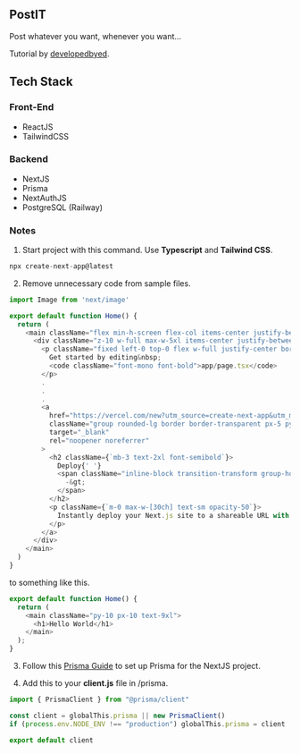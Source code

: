 ## PostIT

Post whatever you want, whenever you want...

Tutorial by [developedbyed](https://www.youtube.com/watch?v=4xduSsxa5Os).

## Tech Stack

### Front-End
- ReactJS
- TailwindCSS

### Backend
- NextJS
- Prisma
- NextAuthJS
- PostgreSQL (Railway)

### Notes

1. Start project with this command. Use <b>Typescript</b> and <b>Tailwind CSS</b>.
```javascript
npx create-next-app@latest
```

2. Remove unnecessary code from sample files.
```javascript
import Image from 'next/image'

export default function Home() {
  return (
    <main className="flex min-h-screen flex-col items-center justify-between p-24">
      <div className="z-10 w-full max-w-5xl items-center justify-between font-mono text-sm lg:flex">
        <p className="fixed left-0 top-0 flex w-full justify-center border-b border-gray-300 bg-gradient-to-b from-zinc-200 pb-6 pt-8 backdrop-blur-2xl dark:border-neutral-800 dark:bg-zinc-800/30 dark:from-inherit lg:static lg:w-auto  lg:rounded-xl lg:border lg:bg-gray-200 lg:p-4 lg:dark:bg-zinc-800/30">
          Get started by editing&nbsp;
          <code className="font-mono font-bold">app/page.tsx</code>
        </p>
        .
        .
        .
        <a
          href="https://vercel.com/new?utm_source=create-next-app&utm_medium=appdir-template&utm_campaign=create-next-app"
          className="group rounded-lg border border-transparent px-5 py-4 transition-colors hover:border-gray-300 hover:bg-gray-100 hover:dark:border-neutral-700 hover:dark:bg-neutral-800/30"
          target="_blank"
          rel="noopener noreferrer"
        >
          <h2 className={`mb-3 text-2xl font-semibold`}>
            Deploy{' '}
            <span className="inline-block transition-transform group-hover:translate-x-1 motion-reduce:transform-none">
              -&gt;
            </span>
          </h2>
          <p className={`m-0 max-w-[30ch] text-sm opacity-50`}>
            Instantly deploy your Next.js site to a shareable URL with Vercel.
          </p>
        </a>
      </div>
    </main>
  )
}
```

to something like this.
```javascript
export default function Home() {
  return (
    <main className="py-10 px-10 text-9xl">
      <h1>Hello World</h1>
    </main>
  );
}
```

3. Follow this [Prisma Guide](https://www.prisma.io/docs/getting-started/quickstart) to set up Prisma for the NextJS project.

4. Add this to your <b>client.js</b> file in /prisma.

```javascript
import { PrismaClient } from "@prisma/client"

const client = globalThis.prisma || new PrismaClient()
if (process.env.NODE_ENV !== "production") globalThis.prisma = client

export default client
```
